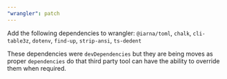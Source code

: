```yaml
---
"wrangler": patch
---
```


Add the following dependencies to wrangler: `@iarna/toml`, `chalk`, `cli-table3z`, `dotenv`, `find-up`, `strip-ansi`, `ts-dedent`

These dependencies were `devDependencies` but they are being moves as proper `dependencies` do that third party tool can have the ability to override them when required.
